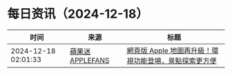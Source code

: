 ﻿# 每日资讯（2024-12-18）

|时间|来源|标题|
|---|---|---|
|2024-12-18 02:01:33|[蘋果迷 APPLEFANS](https://applefans.today/feed/)|[網頁版 Apple 地圖再升級！環視功能登場，景點探索更方便](https://applefans.today/2024-12-web-apple-maps-add-look-around-features/)|
